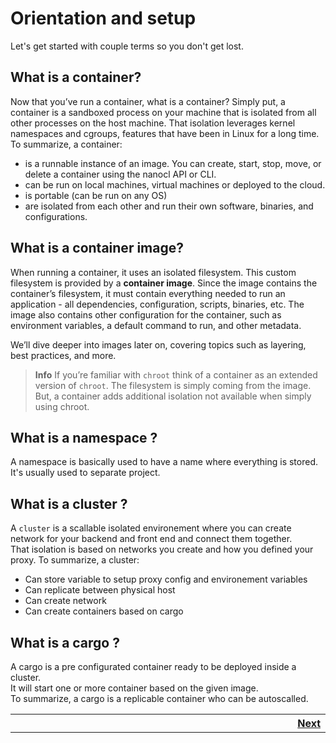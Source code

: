 # Orientation and setup

Let's get started with couple terms so you don't get lost.

## What is a container?

Now that you’ve run a container, what is a container? Simply put, a container is
a sandboxed process on your machine that is isolated from all other processes on
the host machine. That isolation leverages kernel namespaces and cgroups,
features that have been in Linux for a long time. To summarize, a container:

- is a runnable instance of an image. You can create, start, stop, move, or
  delete a container using the nanocl API or CLI.
- can be run on local machines, virtual machines or deployed to the cloud.
- is portable (can be run on any OS)
- are isolated from each other and run their own software, binaries, and
  configurations.

## What is a container image?

When running a container, it uses an isolated filesystem. This custom filesystem
is provided by a **container image**. Since the image contains the container’s
filesystem, it must contain everything needed to run an application - all
dependencies, configuration, scripts, binaries, etc. The image also contains
other configuration for the container, such as environment variables, a default
command to run, and other metadata.

We’ll dive deeper into images later on, covering topics such as layering, best
practices, and more.

<blockquote class="info">
 <strong>Info</strong>
 If you’re familiar with <code class="plaintext">chroot</code> think of a
 container as an extended version of <code class="plaintext">chroot</code>. The
 filesystem is simply coming from the image.</br> But, a container adds
 additional isolation not available when simply using chroot.</p>
</blockquote>

## What is a namespace ?

A namespace is basically used to have a name where everything is stored.
It's usually used to separate project.

## What is a cluster ?

A <code class="plaintext">cluster</code>
is a scallable isolated environement where you can create network for your backend and front end and connect them together.</br>
That isolation is based on networks you create and how you defined your proxy. To summarize, a cluster:

- Can store variable to setup proxy config and environement variables
- Can replicate between physical host
- Can create network
- Can create containers based on cargo

## What is a cargo ?

A cargo is a pre configurated container ready to be deployed inside a cluster.</br>
It will start one or more container based on the given image.</br>
To summarize, a cargo is a replicable container who can be autoscalled.

<table>
  <tr>
    <th align="right">
      <img class="nxtmdoc-delete" width="1000" height="0">
      <a href="2.your-first-cargo">Next</a>
    </th>
  </tr>
</table>
